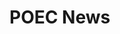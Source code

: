 # POEC News
<!-- Groupe: POECNews, Slimane et Yannick
Sujet: Site de diffusion d’informations payantes
Le site s’articule autour de la gestion de rôles
Liste des fonctionnalités:
CLIENTS
Pour le client non enregistré:
	C1 Consultation des premières lignes des articles payants et des commentaires associés
	C2 Filtre des articles par tags
	C3 Créer un compte avec identification par l’email
	Le client non enregistré ne peut pas faire de commentaire
	Le client non enregistré ne peut pas acheter d’article
	Le client peut rechercher des articles avec une liste de tags
Pour le client enregistré:
	C1 Consultation des articles gratuits et des premières lignes des articles payants qu’il n’a pas acheté
	C2 Filtre des articles par par tags
	C4 Pouvoir se connecter facilement
	C5 Retrouver ou changer son mot de passe avec son email
	C6 Pouvoir acheter un article
	C7 Pouvoir accéder à sa liste d’articles achetés
	C8 Faire un commentaire, pouvoir le modifier ou le supprimer
	C9 Faire une réclamation à la suite d’un contentieux commercial ou la perte des identifiants de connexion (sans connexion donc)
	C10 Si la réclamation est accepté le client à droit à un article gratuit (1 contentieux = 1 article)
	Tous les articles sont de même format et au même prix
	Les clients sont enregistrés avec un pseudo et un email, pas d’autres informations
	Seuls les clients qui ont acheté l'article peuvent le commenter
REDACTEURS
	R1 Pouvoir se connecter en tant que rédacteur
	R2 Pouvoir écrire un nouvel article sous la forme d'un brouillon, puis pouvoir le modifier
	R3 Publier l'article si il a au moins 1 tag
	R4 Désactiver l'article
	R5 Si il désactive un article acheté par des clients, un message d’alerte apparait avant confirmation, si il confirme un litige est automatiquement créé
	R6 Ajouter des photos d’illustrations libre de droit
	R7 Associer une photo d’illustration à un article
	R8 Un rédacteur peut ajouter un commentaire comme un client qui a acheté l'article
	Le rédacteur d’un article n’a de droit que sur ses articles et pas ceux des autres rédacteurs.
	Le rédacteur d’un article est modérateur des commentaires relatifs à ses articles
	Une seule photo d'illustration par article
	Au moins un tag par article (pour la recherche par les clients)
ADMINISTRATEUR
	A1 Pouvoir se connecter en tant qu’administrateur
	A2 Enregistrer un nouveau rédacteur ou le modifier ou le désactiver
	A3 Modifier un article d'un rédacteur
	A4 Désactiver un article d'un rédacteur
	A4 Ajouter supprimer des photos (droit à l’image) dans la bibliothèque d'image
	A5 Consulter la liste des clients enregistrés avec les commentaires associés et les articles achetés
	A6 Répondre aux réclamations des clients reçues de l’interface par email
	A7 Rembourser le client en lui offrant l’article de son choix (crédit d’article)
	A8 Consulter la liste des commentaires non modérés (nouveaux et modifiés)
	A9 Modérer les commentaires (effacés de la consultation mais garder en mémoire) si il enfreint les règles en justifiant la raison
	A10 L'administrateur gère les tags
	Le client est bien informé qu’en cas de litige (erreur d’article acheté, désactivation de l’article) il ne recevra qu’un crédit d’article et non du cash
	
Ce que le site ne fait pas:
	Gestion des abonnements
	Pré-achat d’articles -->